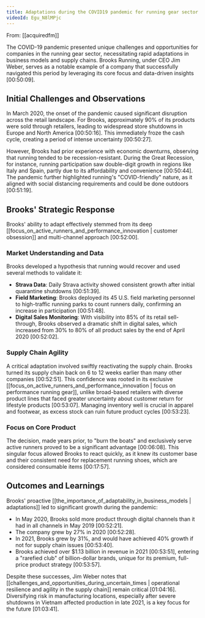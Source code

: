```yaml
---
title: Adaptations during the COVID19 pandemic for running gear sector
videoId: Egu_N8lMPjc
---
```


From: [[acquiredfm]] <br/> 

The COVID-19 pandemic presented unique challenges and opportunities for companies in the running gear sector, necessitating rapid adaptations in business models and supply chains. Brooks Running, under CEO Jim Weber, serves as a notable example of a company that successfully navigated this period by leveraging its core focus and data-driven insights <a class="yt-timestamp" data-t="00:50:09">[00:50:09]</a>.

## Initial Challenges and Observations

In March 2020, the onset of the pandemic caused significant disruption across the retail landscape. For Brooks, approximately 90% of its products were sold through retailers, leading to widespread store shutdowns in Europe and North America <a class="yt-timestamp" data-t="00:50:16">[00:50:16]</a>. This immediately froze the cash cycle, creating a period of intense uncertainty <a class="yt-timestamp" data-t="00:50:27">[00:50:27]</a>.

However, Brooks had prior experience with economic downturns, observing that running tended to be recession-resistant. During the Great Recession, for instance, running participation saw double-digit growth in regions like Italy and Spain, partly due to its affordability and convenience <a class="yt-timestamp" data-t="00:50:44">[00:50:44]</a>. The pandemic further highlighted running's "COVID-friendly" nature, as it aligned with social distancing requirements and could be done outdoors <a class="yt-timestamp" data-t="00:51:19">[00:51:19]</a>.

## Brooks' Strategic Response

Brooks' ability to adapt effectively stemmed from its deep [[focus_on_active_runners_and_performance_innovation | customer obsession]] and multi-channel approach <a class="yt-timestamp" data-t="00:52:00">[00:52:00]</a>.

### Market Understanding and Data
Brooks developed a hypothesis that running would recover and used several methods to validate it:
*   **Strava Data**: Daily Strava activity showed consistent growth after initial quarantine shutdowns <a class="yt-timestamp" data-t="00:51:39">[00:51:39]</a>.
*   **Field Marketing**: Brooks deployed its 45 U.S. field marketing personnel to high-traffic running parks to count runners daily, confirming an increase in participation <a class="yt-timestamp" data-t="00:51:48">[00:51:48]</a>.
*   **Digital Sales Monitoring**: With visibility into 85% of its retail sell-through, Brooks observed a dramatic shift in digital sales, which increased from 30% to 80% of all product sales by the end of April 2020 <a class="yt-timestamp" data-t="00:52:02">[00:52:02]</a>.

### Supply Chain Agility
A critical adaptation involved swiftly reactivating the supply chain. Brooks turned its supply chain back on 6 to 12 weeks earlier than many other companies <a class="yt-timestamp" data-t="00:52:51">[00:52:51]</a>. This confidence was rooted in its exclusive [[focus_on_active_runners_and_performance_innovation | focus on performance running gear]], unlike broad-based retailers with diverse product lines that faced greater uncertainty about customer return for lifestyle products <a class="yt-timestamp" data-t="00:53:07">[00:53:07]</a>. Managing inventory well is crucial in apparel and footwear, as excess stock can ruin future product cycles <a class="yt-timestamp" data-t="00:53:23">[00:53:23]</a>.

### Focus on Core Product
The decision, made years prior, to "burn the boats" and exclusively serve active runners proved to be a significant advantage <a class="yt-timestamp" data-t="00:06:08">[00:06:08]</a>. This singular focus allowed Brooks to react quickly, as it knew its customer base and their consistent need for replacement running shoes, which are considered consumable items <a class="yt-timestamp" data-t="00:17:57">[00:17:57]</a>.

## Outcomes and Learnings
Brooks' proactive [[the_importance_of_adaptability_in_business_models | adaptations]] led to significant growth during the pandemic:
*   In May 2020, Brooks sold more product through digital channels than it had in all channels in May 2019 <a class="yt-timestamp" data-t="00:52:21">[00:52:21]</a>.
*   The company grew by 27% in 2020 <a class="yt-timestamp" data-t="00:52:28">[00:52:28]</a>.
*   In 2021, Brooks grew by 31%, and would have achieved 40% growth if not for supply chain issues <a class="yt-timestamp" data-t="00:53:40">[00:53:40]</a>.
*   Brooks achieved over $1.13 billion in revenue in 2021 <a class="yt-timestamp" data-t="00:53:51">[00:53:51]</a>, entering a "rarefied club" of billion-dollar brands, unique for its premium, full-price product strategy <a class="yt-timestamp" data-t="00:53:57">[00:53:57]</a>.

Despite these successes, Jim Weber notes that [[challenges_and_opportunities_during_uncertain_times | operational resilience and agility in the supply chain]] remain critical <a class="yt-timestamp" data-t="01:04:16">[01:04:16]</a>. Diversifying risk in manufacturing locations, especially after severe shutdowns in Vietnam affected production in late 2021, is a key focus for the future <a class="yt-timestamp" data-t="01:03:41">[01:03:41]</a>.
